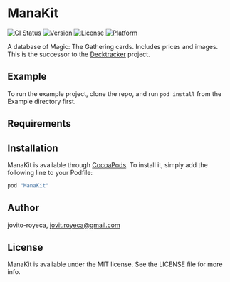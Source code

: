 # ManaKit

[![CI Status](http://img.shields.io/travis/jovito-royeca/ManaKit.svg?style=flat)](https://travis-ci.org/jovito-royeca/ManaKit)
[![Version](https://img.shields.io/cocoapods/v/ManaKit.svg?style=flat)](http://cocoapods.org/pods/ManaKit)
[![License](https://img.shields.io/cocoapods/l/ManaKit.svg?style=flat)](http://cocoapods.org/pods/ManaKit)
[![Platform](https://img.shields.io/cocoapods/p/ManaKit.svg?style=flat)](http://cocoapods.org/pods/ManaKit)

A database of Magic: The Gathering cards. Includes prices and images. This is the  successor to the [Decktracker](https://github.com/jovito-royeca/Decktracker) project.

## Example

To run the example project, clone the repo, and run `pod install` from the Example directory first.

## Requirements

## Installation

ManaKit is available through [CocoaPods](http://cocoapods.org). To install
it, simply add the following line to your Podfile:

```ruby
pod "ManaKit"
```

## Author

jovito-royeca, jovit.royeca@gmail.com

## License

ManaKit is available under the MIT license. See the LICENSE file for more info.
